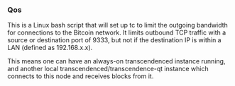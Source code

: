 ### Qos ###

This is a Linux bash script that will set up tc to limit the outgoing bandwidth for connections to the Bitcoin network. It limits outbound TCP traffic with a source or destination port of 9333, but not if the destination IP is within a LAN (defined as 192.168.x.x).

This means one can have an always-on transcendenced instance running, and another local transcendenced/transcendence-qt instance which connects to this node and receives blocks from it.
